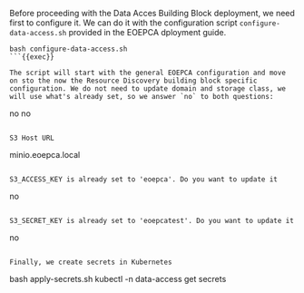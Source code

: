 Before proceeding with the Data Acces Building Block deployment, we need first to configure it. We can do it with the configuration script `configure-data-access.sh` provided in the EOEPCA dployment guide.
```
bash configure-data-access.sh
```{{exec}}

The script will start with the general EOEPCA configuration and move on sto the now the Resource Discovery building block specific configuration. We do not need to update domain and storage class, we will use what's already set, so we answer `no` to both questions:
```
no
no
```{{exec}}

S3 Host URL
```
minio.eoepca.local
```{{exec}}

S3_ACCESS_KEY is already set to 'eoepca'. Do you want to update it
```
no
```{{exec}}

S3_SECRET_KEY is already set to 'eoepcatest'. Do you want to update it
```
no
```{{exec}}

Finally, we create secrets in Kubernetes 
```
bash apply-secrets.sh
kubectl -n data-access get secrets
```{{exec}}